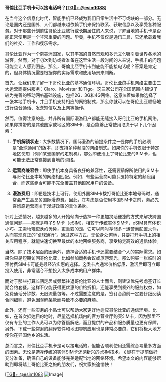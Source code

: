 **哥倫比亞手机卡可以接电话吗？[[TG💪+ @esim1088](https://t.me/s/esim1088)]**

在当今这个信息化时代，智能手机已经成为我们日常生活中不可或缺的一部分。无论是国内还是国外，人们都越来越依赖手机来保持联系、获取信息以及享受各种服务。对于那些计划前往哥伦比亚旅行或长期居住的人来说，了解当地的手机卡是否能正常使用是一个非常重要的问题。毕竟，手机不仅仅是通讯工具，它还承载着我们的社交、工作和娱乐需求。

哥伦比亚作为一个南美洲国家，以其丰富的自然景观和多元文化吸引着世界各地的游客。然而，对于初次到访或者准备在这里生活一段时间的人来说，手机卡的问题可能会让人感到困惑。那么，哥倫比亞手机卡到底能不能接电话呢？答案是肯定的，但具体情况需要根据你的实际需求和使用场景来判断。

首先，让我们来了解一下哥伦比亚的基本通信环境。哥伦比亚的手机网络主要由三大运营商提供服务：Claro、Movistar 和 Tigo。这三家公司在全国范围内铺设了较为完善的移动网络基础设施，包括2G、3G和4G网络。这意味着如果你选择了一张本地手机卡，并且手机支持相应的网络制式，那么你就可以在哥伦比亚顺畅地进行语音通话、发送短信以及上网等操作。

然而，值得注意的是，并非所有国际漫游用户都能无缝接入哥伦比亚的手机网络。如果你携带的是其他国家或地区的SIM卡，是否能够正常使用取决于以下几个因素：

1. **手机解锁状态**：大多数情况下，国际漫游的前提条件之一是你的手机必须是“全球通用”的版本，即支持多种频段的网络制式。如果你的手机仅限于特定地区使用（例如某些国家的定制机），那么即便插上了哥伦比亚的SIM卡，也可能无法正常连接到当地的网络。

2. **运营商兼容性**：即使手机本身具备良好的兼容性，还需要确保所使用的SIM卡与哥伦比亚本地的网络相匹配。例如，有些运营商可能只支持特定的频段组合，而这些组合可能不完全覆盖其他国家用户的设备。

3. **漫游费用**：即便是技术上可行，使用外国SIM卡拨打哥伦比亚本地号码时，通常会产生高昂的国际漫游费。因此，在考虑是否使用本国SIM卡之前，务必先咨询原运营商关于漫游政策的具体条款。

针对上述情况，越来越多的人开始倾向于选择一种更加灵活便捷的方式来解决跨国通信问题——那就是电子SIM卡（eSIM）。相较于传统实体SIM卡，eSIM具有体积小巧、无需物理更换的优势，更重要的是，它可以同时存储多个运营商配置文件，从而实现真正的“全球通行”。通过这种方式，无论身处何地，只要打开手机上的相关应用程序，就能快速切换至最优的本地网络服务商，享受稳定高效的通信体验。

当然，除了技术层面的因素外，选择合适的手机卡还需要结合个人的实际需求。如果你只是短期访问哥伦比亚，比如参加商务会议或旅游观光，那么购买一张临时的预付费SIM卡可能是最经济实惠的选择。这类卡片通常价格低廉，激活后即可立即投入使用，非常适合不想投入太多成本的用户群体。

而对于那些打算长期定居或频繁往返哥伦比亚的人士而言，则建议优先考虑签订长期合约套餐。这样不仅能获得更优惠的价格折扣，还能享受到额外的服务权益，如免费通话分钟数、无限流量包等。不过需要注意的是，签订合约前一定要仔细阅读合同细则，避免因误解条款而导致不必要的麻烦。

此外，还有一些实用的小贴士可以帮助大家更好地适应哥伦比亚的通信环境。比如，在首次抵达目的地时，尽量选择机场内的官方营业厅购买SIM卡，因为那里不仅有专业的工作人员可以为你答疑解惑，而且提供的产品和服务质量也更有保障。另外，下载一些常用的翻译软件和地图导航应用也是非常必要的，它们将极大地方便你在异国他乡的生活。

总而言之，哥倫比亞手机卡是可以接电话的，但能否顺利使用还需综合考量多方面的因素。无论是选择传统的实体SIM卡还是新兴的eSIM技术，关键在于提前做好充分准备，确保自己的设备能够完美适配当地的网络环境。希望本文的内容能够帮助到即将踏上哥伦比亚之旅的朋友们，祝大家旅途愉快！

[[TG💪+ @esim1088](https://t.me/s/esim1088) ![Image](https://i.postimg.cc/4NQfJmqS/Snipaste-2025-05-13-00-14-12.png)]